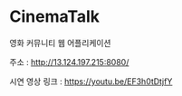 # CinemaTalk
영화 커뮤니티 웹 어플리케이션

주소 : http://13.124.197.215:8080/

시연 영상 링크 : https://youtu.be/EF3h0tDtjfY
